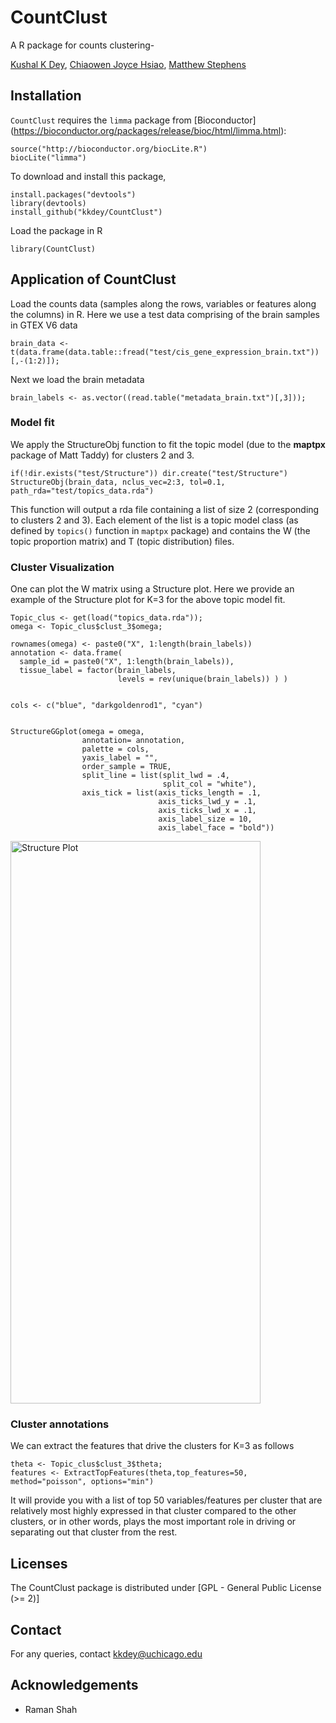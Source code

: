 # CountClust
A R package for counts clustering-

[Kushal K Dey](http://kkdey.github.io/), [Chiaowen Joyce Hsiao](http://cbcb.umd.edu/~chsiao/), [Matthew Stephens](http://stephenslab.uchicago.edu/)


## Installation

`CountClust` requires the `limma` package from [Bioconductor]
(https://bioconductor.org/packages/release/bioc/html/limma.html):

```
source("http://bioconductor.org/biocLite.R")
biocLite("limma")
```

To download and install this package,

```
install.packages("devtools")
library(devtools)
install_github("kkdey/CountClust")
```

Load the package in R

```
library(CountClust)
```

## Application of CountClust

Load the counts data (samples along the rows, variables or features along the columns) in R. Here we use a test data comprising of the brain samples in GTEX V6 data

```
brain_data <- t(data.frame(data.table::fread("test/cis_gene_expression_brain.txt"))[,-(1:2)]);
```
Next we load the brain metadata

```
brain_labels <- as.vector((read.table("metadata_brain.txt")[,3]));

```

### Model fit 

We  apply the StructureObj function to fit the topic model (due to the **maptpx** package of Matt Taddy) for clusters 2 and 3. 

```
if(!dir.exists("test/Structure")) dir.create("test/Structure")
StructureObj(brain_data, nclus_vec=2:3, tol=0.1, path_rda="test/topics_data.rda")
```

This function will output a rda file containing a list of size 2 (corresponding to clusters 2 and 3). Each element of the list is a topic model class (as defined by `topics()` function in  `maptpx` package) and contains the W (the topic proportion matrix) and T (topic distribution) files.

### Cluster Visualization

One can plot the W matrix using a Structure plot. Here we provide an example of the Structure plot for K=3 for the above topic model fit. 

```
Topic_clus <- get(load("topics_data.rda"));
omega <- Topic_clus$clust_3$omega;

rownames(omega) <- paste0("X", 1:length(brain_labels))
annotation <- data.frame(
  sample_id = paste0("X", 1:length(brain_labels)),
  tissue_label = factor(brain_labels,
                        levels = rev(unique(brain_labels)) ) )


cols <- c("blue", "darkgoldenrod1", "cyan")


StructureGGplot(omega = omega,
                annotation= annotation,
                palette = cols,
                yaxis_label = "",
                order_sample = TRUE,
                split_line = list(split_lwd = .4,
                                  split_col = "white"),
                axis_tick = list(axis_ticks_length = .1,
                                 axis_ticks_lwd_y = .1,
                                 axis_ticks_lwd_x = .1,
                                 axis_label_size = 10,
                                 axis_label_face = "bold"))

```

<img src="https://github.com/kkdey/CountClust/blob/master/test/structure_plot.png" alt="Structure Plot" height="900" width="400">


### Cluster annotations

We can extract the features that drive the clusters for K=3 as follows 

```
theta <- Topic_clus$clust_3$theta;
features <- ExtractTopFeatures(theta,top_features=50, method="poisson", options="min")
```
It will provide you with a list of top 50 variables/features per cluster that are relatively most highly expressed in that cluster compared to the other clusters, or in other words, plays the most important role in driving or separating out that cluster from the rest. 

## Licenses

The CountClust package is distributed under [GPL - General Public License (>= 2)]

## Contact

For any queries, contact [kkdey@uchicago.edu](kkdey@uchicago.edu)

## Acknowledgements

- Raman Shah



